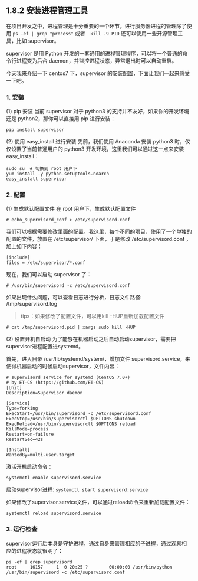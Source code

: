 ## 1.8.2 安装进程管理工具

在项目开发之中，进程管理是十分重要的一个环节。进行服务器进程的管理除了使用 `ps -ef | grep "process"` 或者　`kill -9 PID` 还可以使用一些开源管理工具，比如 supervisor。

supervisor 是用 Python 开发的一套通用的进程管理程序，可以将一个普通的命令行进程变为后台 daemon，并监控进程状态，异常退出时可以自动重启。

今天我来介绍一下 centos7 下，supervisor 的安装配置，下面让我们一起来感受一下吧。

### 1. 安装 
(1) pip 安装
当前 supervisor 对于 python3 的支持并不友好，如果你的开发环境还是 python2，那你可以直接用 pip 进行安装：

`pip install supervisor`

(2) 使用 easy_install 进行安装
先前，我们使用 Anaconda 安装 python3 时，仅仅设置了当前普通用户的 python3 开发环境，这里我们可以通过这一点来安装 easy_install：

```
sudo su  # 切换到 root 用户下
yum install -y python-setuptools.noarch
easy_install supervisor
```

### 2. 配置
(1) 生成默认配置文件
在 root 用户下，生成默认配置文件

`# echo_supervisord_conf > /etc/supervisord.conf`

我们可以根据需要修改里面的配置。我这里，每个不同的项目，使用了一个单独的配置的文件，放置在 /etc/supervisor/ 下面，于是修改 /etc/supervisord.conf ，加上如下内容：

```
[include]
files = /etc/supervisor/*.conf
```

现在，我们可以启动 supervisor 了：

`# /usr/bin/supervisord -c /etc/supervisord.conf`

如果出现什么问题，可以查看日志进行分析，日志文件路径: /tmp/supervisord.log

>tips：如果修改了配置文件，可以用kill -HUP重新加载配置文件

`# cat /tmp/supervisord.pid | xargs sudo kill -HUP`

(2) 设置开机自启动
为了能够在机器启动之后自动启动supervisor，需要把supervisor进程配置进systemd。

首先，进入目录 /usr/lib/systemd/system/，增加文件 supervisord.service，来使得机器启动的时候启动supervisor，文件内容：

```
# supervisord service for systemd (CentOS 7.0+)
# by ET-CS (https://github.com/ET-CS)
[Unit]
Description=Supervisor daemon

[Service]
Type=forking
ExecStart=/usr/bin/supervisord -c /etc/supervisord.conf
ExecStop=/usr/bin/supervisorctl $OPTIONS shutdown
ExecReload=/usr/bin/supervisorctl $OPTIONS reload
KillMode=process
Restart=on-failure
RestartSec=42s

[Install]
WantedBy=multi-user.target
```

激活开机启动命令：

`systemctl enable supervisord.service`

启动supervisor进程:
`systemctl start supervisord.service`

如果修改了supervisor.service文件，可以通过reload命令来重新加载配置文件：

`systemctl reload supervisord.service`

### 3. 运行检查
supervisor运行后本身是守护进程，通过自身来管理相应的子进程，通过观察相应的进程状态就很明了：

```
ps -ef | grep supervisord
root     16157     1  0 20:25 ?        00:00:00 /usr/bin/python /usr/bin/supervisord -c /etc/supervisord.conf
```





